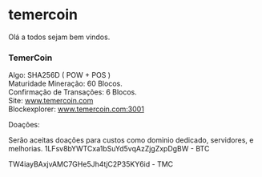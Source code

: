 # temercoin

Olá a todos sejam bem vindos.

<b><h3>TemerCoin</h3></b>

Algo: SHA256D ( POW + POS ) <br>
Maturidade Mineração: 60 Blocos.<br>
Confirmação de Transações: 6 Blocos.<br>
Site: www.temercoin.com<br>
Blockexplorer: www.temercoin.com:3001<br>


Doações:

Serão aceitas doações para custos como dominio dedicado, servidores, e melhorias.
1LFsv8bYWTCxa1bSuYd5vqAzZjgZxpDgBW - BTC

TW4iayBAxjvAMC7GHe5Jh4tjC2P35KY6id - TMC
